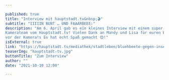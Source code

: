 ```yaml
---

published: true
title: "Interview mit hauptstadt.tv&nbsp;🎬"
subtitle: "IIIIIN BUNT … UND FAAARBEEE:"
description: "Am 6. April gab es ein kleines Interview mit einem super netten
Kamerateam vom Hauptstadt.tv! Vielen Dank an Mandy und Lisa für euren Einsatz
vor der Kamera!s Es hat echt Spaß gemacht 😍!"
isExternal: true
link: "https://hauptstadt.tv/mediathek/stadtleben/bluehbeete-gegen-insektensterben/"
teaserImg: "hauptstadt-tv.jpg"
buttonTitle: "Zum Interview"
author: ""
date: "2021-10-10 12:00"

---
```


